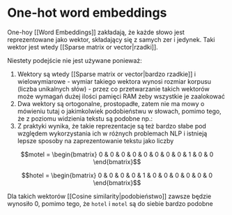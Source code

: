 # One-hot word embeddings

One-hoy [[Word Embeddings]] zakładają, że każde słowo jest reprezentowane jako wektor, składający się z samych zer i jedynek. Taki wektor jest wtedy [[Sparse matrix or vector|rzadki]].

Niestety podejście nie jest używane ponieważ:

1. Wektory są wtedy [[Sparse matrix or vector|bardzo rzadkie]] i wielowymiarowe - wymiar takiego wektora wynosi rozmiar korpusu (liczba unikalnych słów) - przez co przetwarzanie takich wektorów może wymagań dużej ilości pamięci RAM żeby wszystkie je zaalokować
2. Dwa wektory są ortogonalne, prostopadłe, zatem nie ma mowy o mówieniu tutaj o jakimkolwiek podobieństwu w słowach, pomimo tego, że z poziomu widzienia tekstu są podobne np.:
3. Z praktyki wynika, że takie reprezentacje są też bardzo słabe pod względem wykorzystania ich w różnych problemach NLP i istnieją lepsze sposoby na zaprezentowanie tekstu jako liczby

$$motel = \begin{bmatrix} 0 & 0 & 0 & 0 & 0 & 0 & 0 & 0 & 1 & 0 & 0 \end{bmatrix}$$

$$hotel = \begin{bmatrix} 0 & 0 & 0 & 0 & 1 & 0 & 0 & 0 & 0 & 0 & 0 \end{bmatrix}$$

Dla takich wektorów [[Cosine similarity|podobieństwo]] zawsze będzie wynosiło 0, pomimo tego, że `hotel` i `motel` są do siebie bardzo podobne